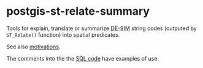 # postgis-st-relate-summary


Tools for explain, translate or summarize [DE-9IM](http://en.wikipedia.org/wiki/DE-9IM) string codes (outputed by `ST_Relate()` function) into spatial predicates.

See also [motivations](http://gis.stackexchange.com/q/26124/7505).

The comments into the the [SQL code](postgis-st-relate-summary_v1_3.sql) have examples of use.








